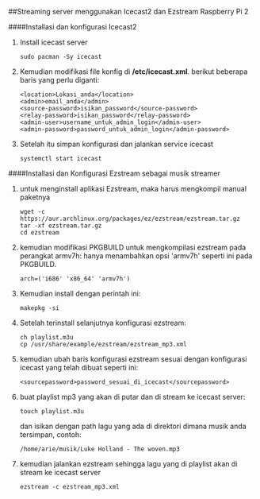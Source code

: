 ##Streaming server menggunakan Icecast2 dan Ezstream Raspberry Pi 2

####Installasi dan konfigurasi Icecast2
1.	Install icecast server
	```
	sudo pacman -Sy icecast
	```

2.	Kemudian modifikasi file konfig di **/etc/icecast.xml**. berikut beberapa baris yang perlu diganti:
	```
	<location>Lokasi_anda</location>
	<admin>email_anda</admin>
	<source-password>isikan_password</source-password>
	<relay-password>isikan_password</relay-password>
	<admin-user>username_untuk_admin_login</admin-user>
	<admin-password>password_untuk_admin_login</admin-password>
	```

3.	Setelah itu simpan konfigurasi dan jalankan service icecast
	```
	systemctl start icecast
	```

####Installasi dan Konfigurasi Ezstream sebagai musik streamer

1.	untuk menginstall aplikasi Ezstream, maka harus mengkompil manual paketnya
	```
	wget -c https://aur.archlinux.org/packages/ez/ezstream/ezstream.tar.gz
	tar -xf ezstream.tar.gz
	cd ezstream
	```

2.	kemudian modifikasi PKGBUILD untuk mengkompilasi ezstream pada perangkat armv7h:
	hanya menambahkan opsi 'armv7h' seperti ini pada PKGBUILD.
	```
	arch=('i686' 'x86_64' 'armv7h')
	```

3.	Kemudian install dengan perintah ini:
	```
	makepkg -si
	```

4.	Setelah terinstall selanjutnya konfigurasi ezstream:
	```
	ch playlist.m3u
	cp /usr/share/example/ezstream/ezstream_mp3.xml
	```

5.	kemudian ubah baris konfigurasi ezstream sesuai dengan konfigurasi icecast yang telah dibuat seperti ini:
	```
	<sourcepassword>password_sesuai_di_icecast</sourcepassword>
	```

6.	buat playlist mp3 yang akan di putar dan di stream ke icecast server:
	```
	touch playlist.m3u
	```

	dan isikan dengan path lagu yang ada di direktori dimana musik anda tersimpan, contoh:
	```
	/home/arie/musik/Luke Holland - The woven.mp3
	```

7.	kemudian jalankan ezstream sehingga lagu yang di playlist akan di stream ke icecast server
	```
	ezstream -c ezstream_mp3.xml
	```
        

